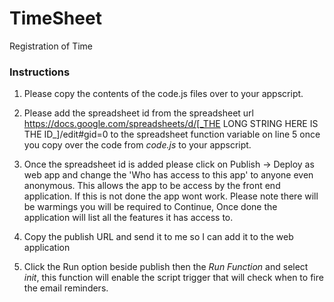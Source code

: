 # TimeSheet

Registration of Time

### Instructions

1. Please copy the contents of the code.js files over to your appscript.

2. Please add the spreadsheet id from the spreadsheet url https://docs.google.com/spreadsheets/d/[_THE LONG STRING HERE IS THE ID_]/edit#gid=0 to the spreadsheet function variable on line 5 once you copy over the code from _code.js_ to your appscript.

3. Once the spreadsheet id is added please click on Publish -> Deploy as web app and change the 'Who has access to this app' to anyone even anonymous. This allows the app to be access by the front end application. If this is not done the app wont work. Please note there will be warmings you will be required to Continue, Once done the application will list all the features it has access to.

4. Copy the publish URL and send it to me so I can add it to the web application

5. Click the Run option beside publish then the _Run Function_ and select _init_, this function will enable the script trigger that will check when to fire the email reminders.
